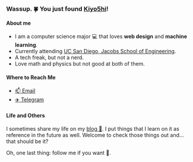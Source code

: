 ### Wassup. :four_leaf_clover: You just found [Kiyo5hi](https://k1yoshi.com/)!

#### About me

- I am a computer science major :computer: that loves **web design** and **machine learning**.
- Currently attending [UC San Diego, Jacobs School of Engineering](https://jacobsschool.ucsd.edu/).
- A tech freak, but not a nerd.
- Love math and physics but not good at both of them.

#### Where to Reach Me

- [:mailbox: Email](mailto:i@k1yoshi.com)
- [:airplane: Telegram](https://t.me/Takahashi_Kiyoshi)

#### Life and Others

I sometimes share my life on my [blog :memo:](https://blog.k1yoshi.com). I put things that I learn on it as reference in the future as well. Welcome to check those things out and... that should be it?

Oh, one last thing: follow me if you want :sparkling_heart:.
